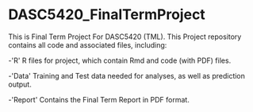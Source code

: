 # DASC5420_FinalTermProject
This is Final Term Project For DASC5420 (TML). This Project repository contains all code and associated files, including:

-'R' R files for project, which contain Rmd and code (with PDF) files.

-'Data' Training and Test data needed for analyses, as well as prediction output.

-'Report' Contains the Final Term Report in PDF format.
